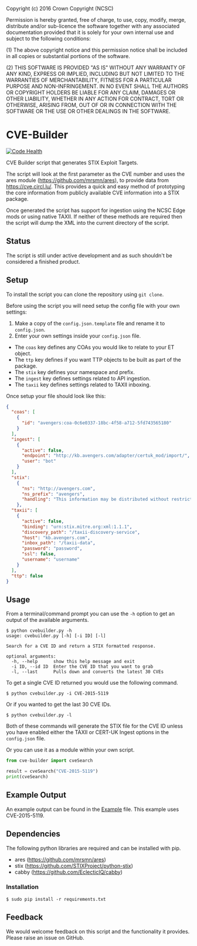 Copyright (c) 2016 Crown Copyright (NCSC)

Permission is hereby granted, free of charge, to use, copy, modify, merge, distribute and/or sub-licence the software together with any associated documentation provided that it is solely for your own internal use and subject to the following conditions:

(1) The above copyright notice and this permission notice shall be included in all copies or substantial portions of the software.

(2) THIS SOFTWARE IS PROVIDED "AS IS" WITHOUT ANY WARRANTY OF ANY KIND, EXPRESS OR IMPLIED, INCLUDING BUT NOT LIMITED TO THE WARRANTIES OF MERCHANTABILITY, FITNESS FOR A PARTICULAR PURPOSE AND NON-INFRINGEMENT. IN NO EVENT SHALL THE AUTHORS OR COPYRIGHT HOLDERS BE LIABLE FOR ANY CLAIM, DAMAGES OR OTHER LIABILITY, WHETHER IN ANY ACTION FOR CONTRACT, TORT OR OTHERWISE, ARISING FROM, OUT OF OR IN CONNECTION WITH THE SOFTWARE OR THE USE OR OTHER DEALINGS IN THE SOFTWARE.

# CVE-Builder

[![Code Health](https://landscape.io/github/ncscuk/cve-builder/master/landscape.svg?style=flat)](https://landscape.io/github/ncscuk/cve-builder/master)

CVE Builder script that generates STIX Exploit Targets.

The script will look at the first parameter as the CVE number and uses the ares module (<https://github.com/mrsmn/ares>), to provide data from <https://cve.circl.lu/>. This provides a quick and easy method of prototyping the core information from publicly available CVE information into a STIX package.

Once generated the script has support for ingestion using the NCSC Edge mods or using native TAXII. If neither of these methods are required then the script will dump the XML into the current directory of the script.

## Status

The script is still under active development and as such shouldn't be considered a finished product.

## Setup

To install the script you can clone the repository using `git clone`.

Before using the script you will need setup the config file with your own settings:

1. Make a copy of the `config.json.template` file and rename it to `config.json`.
2. Enter your own settings inside your `config.json` file.

  - The `coas` key defines any COAs you would like to relate to your ET object.
  - The `ttp` key defines if you want TTP objects to be built as part of the package.
  - The `stix` key defines your namespace and prefix.
  - The `ingest` key defines settings related to API ingestion.
  - The `taxii` key defines settings related to TAXII inboxing.

Once setup your file should look like this:

```json
{
  "coas": [
    {
      "id": "avengers:coa-0c6e0337-18bc-4f58-a712-5fd743565180"
    }
  ],
  "ingest": [
    {
      "active": false,
      "endpoint": "http://kb.avengers.com/adapter/certuk_mod/import/",
      "user": "bot"
    }
  ],
  "stix":
    {
      "ns": "http://avengers.com",
      "ns_prefix": "avengers",
      "handling": "This information may be distributed without restriction."
    },
  "taxii": [
    {
      "active": false,
      "binding": "urn:stix.mitre.org:xml:1.1.1",
      "discovery_path": "/taxii-discovery-service",
      "host": "kb.avengers.com",
      "inbox_path": "/taxii-data",
      "password": "password",
      "ssl": false,
      "username": "username"
    }
  ],
  "ttp": false
}
```

## Usage

From a terminal/command prompt you can use the `-h` option to get an output of the available arguments.

```
$ python cvebuilder.py -h
usage: cvebuilder.py [-h] [-i ID] [-l]

Search for a CVE ID and return a STIX formatted response.

optional arguments:
  -h, --help      show this help message and exit
  -i ID, --id ID  Enter the CVE ID that you want to grab
  -l, --last      Pulls down and converts the latest 30 CVEs
```

To get a single CVE ID returned you would use the following command.

```
$ python cvebuilder.py -i CVE-2015-5119
```

Or if you wanted to get the last 30 CVE IDs.

```
$ python cvebuilder.py -l
```

Both of these commands will generate the STIX file for the CVE ID unless you have enabled either the TAXII or CERT-UK Ingest options in the `config.json` file.

Or you can use it as a module within your own script.

```python
from cve-builder import cveSearch

result = cveSearch("CVE-2015-5119")
print(cveSearch)
```

## Example Output

An example output can be found in the [Example](Example-Package-7cbc9064-8662-4fca-8b1e-4bdc3d32e0a7.xml) file. This example uses CVE-2015-5119.

## Dependencies

The following python libraries are required and can be installed with pip.

- ares (<https://github.com/mrsmn/ares>)
- stix (<https://github.com/STIXProject/python-stix>)
- cabby (<https://github.com/EclecticIQ/cabby>)

### Installation

```
$ sudo pip install -r requirements.txt
```

## Feedback

We would welcome feedback on this script and the functionality it provides. Please raise an issue on GitHub.
